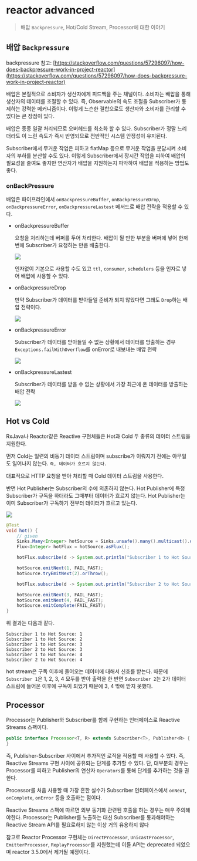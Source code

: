 # reactor advanced

> 배압 `Backpressure`, Hot/Cold Stream, Processor에 대한 이야기

## 배압 `Backpressure`

backpressure 참고: [https://stackoverflow.com/questions/57296097/how-does-backpressure-work-in-project-reactor](https://stackoverflow.com/questions/57296097/how-does-backpressure-work-in-project-reactor)

배압은 본질적으로 소비자가 생산자에게 피드백을 주는 채널이다. 소비자는 배압을 통해 생산자의 데이터를 조절할 수 있다. 즉, Observable의 속도 조절을 Subscriber가 통제하는 강력한 메커니즘이다. 이렇게 느슨한 결합으로도 생산자와 소비자를 관리할 수 있다는 큰 장점이 있다.

배압은 종종 일괄 처리되므로 오버헤드를 최소화 할 수 있다. Subscriber가 정말 느리더라도 이 느린 속도가 즉시 반영되므로 전반적인 시스템 안정성이 유지된다.

Subscriber에서 무거운 작업은 피하고 flatMap 등으로 무거운 작업을 분담시켜 소비자의 부하를 분산할 수도 있다. 이렇게 Subscriber에서 장시간 작업을 피하여 배압의 필요성을 줄여도 좋지만 연산자가 배압을 지원하는지 파악하여 배압을 적용하는 방법도 좋다.

### onBackPressure

배압은 파이프라인에서 `onBackpressureBuffer`, `onBackpressureDrop`, `onBackpressureError`, `onBackpressureLastest` 메서드로 배압 전략을 적용할 수 있다.

- onBackpressureBuffer

    요청을 처리하는데 버퍼를 두어 처리한다. 배압이 될 만한 부분을 버퍼에 넣어 한꺼번에 Subscriber가 요청하는 만큼 배출한다.

    ![](https://user-images.githubusercontent.com/30178507/112487583-30638d80-8dc0-11eb-8408-44fc902c7d9e.png)

    인자없이 기본으로 사용할 수도 있고 `ttl`, `consumer`, `schedulers` 등을 인자로 넣어 배압에 사용할 수 있다.

- onBackpressureDrop

    만약 Subscriber가 데이터를 받아들일 준비가 되지 않았다면 그래도 `Drop`하는 배압 전략이다.

    ![](https://user-images.githubusercontent.com/30178507/112487591-30fc2400-8dc0-11eb-927b-ab593bc62cbb.png)

- onBackpressureError

    Subscriber가 데이터를 받아들일 수 없는 상황에서 데이터를 방출하는 경우 `Exceptions.failWithOverflow`를 onError로 내보내는 배압 전략

    ![](https://user-images.githubusercontent.com/30178507/112487595-322d5100-8dc0-11eb-9d57-1bbb2b6b5833.png)

- onBackpressureLastest

    Subscriber가 데이터를 받을 수 없는 상황에서 가장 최근에 온 데이터를 방출하는 배압 전략

    ![](https://user-images.githubusercontent.com/30178507/112487601-335e7e00-8dc0-11eb-9a05-d752dba4a58f.png)

## Hot vs Cold

RxJava나 Reactor같은 Reactive 구현체들은 Hot과 Cold 두 종류의 데이터 스트림을 지원한다.

먼저 Cold는 일련의 비동기 데이터 스트림이며 subscribe가 이뤄지기 전에는 아무일도 일어나지 않는다. `즉, 데이터가 흐르지 않는다.`

대표적으로 HTTP 요청을 받아 처리할 때 Cold 데이터 스트림을 사용한다.

반면 Hot Publisher는 Subscriber의 수에 의존하지 않는다. Hot Publisher에 특정 Subscriber가 구독을 하더라도 그때부터 데이터가 흐르지 않는다. Hot Publisher는 이미 Subscriber가 구독하기 전부터 데이터가 흐르고 있는다.

![](https://user-images.githubusercontent.com/30178507/112487606-33f71480-8dc0-11eb-850d-9891f4bc5ee1.png)

```java
@Test
void hot() {
    // given
    Sinks.Many<Integer> hotSource = Sinks.unsafe().many().multicast().directBestEffort();
    Flux<Integer> hotFlux = hotSource.asFlux();

    hotFlux.subscribe(d -> System.out.println("Subscriber 1 to Hot Source: " + d));

    hotSource.emitNext(1, FAIL_FAST);
    hotSource.tryEmitNext(2).orThrow();

    hotFlux.subscribe(d -> System.out.println("Subscriber 2 to Hot Source: " + d));

    hotSource.emitNext(3, FAIL_FAST);
    hotSource.emitNext(4, FAIL_FAST);
    hotSource.emitComplete(FAIL_FAST);
}
```

위 결과는 다음과 같다.

```
Subscriber 1 to Hot Source: 1
Subscriber 1 to Hot Source: 2
Subscriber 1 to Hot Source: 3
Subscriber 2 to Hot Source: 3
Subscriber 1 to Hot Source: 4
Subscriber 2 to Hot Source: 4
```

hot stream은 구독 이후에 들어오는 데이터에 대해서 신호를 받는다. 때문에 `Subscriber 1`은 1, 2, 3, 4 모두를 받아 출력을 한 반면 `Subscriber 2`는 2가 데이터 스트림에 들어온 이후에 구독이 되었기 때문에 3, 4 밖에 받지 못했다.

## Processor

Processor는 Publisher와 Subscriber를 함께 구현하는 인터페이스로 Reactive Streams 스팩이다.

```java
public interface Processor<T, R> extends Subscriber<T>, Publisher<R> {
}
```

즉, Publisher-Subscriber 사이에서 추가적인 로직을 적용할 때 사용할 수 있다. 즉, Reactive Streams 구현 사이에 공유되는 단계를 추가할 수 있다. 단, 대부분의 경우는 Processor를 피하고 Publisher의 연산자 `Operators`를 통해 단계를 추가하는 것을 권한다.

Processor를 처음 사용할 때 가장 흔한 실수가 Subscriber 인터페이스에서 `onNext`, `onComplete`, `onError` 등을 호출하는 점이다.

Reactive Streams 스팩에 따르면 외부 동기화 관련된 호출을 하는 경우는 매우 주의해야한다. Processor는 Publisher를 노출하는 대신 Subscriber를 통과해야하는 Reactive Stream API를 필요로하지 않는 이상 거의 유용하지 않다

참고로 Reactor Processor 구현체는 `DirectProcessor`, `UnicastProcessor`, `EmitterProcessor`, `ReplayProcessor`를 지원했는데 이들 API는 deprecated 되었으며 reactor 3.5.0에서 제거될 예정이다.
